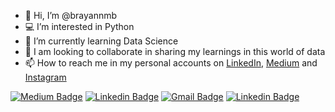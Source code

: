 - 👱 Hi, I’m @brayannmb
- 💻 I’m interested in Python
- 🚀 I’m currently learning Data Science
- 📣 I am looking to collaborate in sharing my learnings in this world of data
- 📫 How to reach me in my personal accounts on [LinkedIn](https://linkedin.com/in/brayan-bento), [Medium](https://medium.com/@brayan.bento1) and [Instagram](https://www.instagram.com/brayannmb/)

[![Medium Badge](https://img.shields.io/badge/-Medium-000000?style=flat-square&labelColor=000000&logo=medium&logoColor=white&link=https://medium.com/brayan-monserrah)](https://medium.com/brayan-monserrah) 
[![Linkedin Badge](https://img.shields.io/badge/-LinkedIn-2a6fdb?style=flat-square&logo=Linkedin&logoColor=white&link=https://www.linkedin.com/in/brayan-bento/)](https://www.linkedin.com/in/brayan-bento/) 
[![Gmail Badge](https://img.shields.io/badge/-brayan.bento1@gmail.com-f55951?style=flat-square&logo=Gmail&logoColor=white&link=mailto:brayan.bento1@gmail.com)](mailto:brayan.bento1@gmail.com)
[![Linkedin Badge](https://img.shields.io/badge/-Instagram-1f306e?style=flat-square&logo=Instagram&logoColor=white&link=https://www.instagram.com/brayannmb/)](https://www.instagram.com/brayannmb/) 
